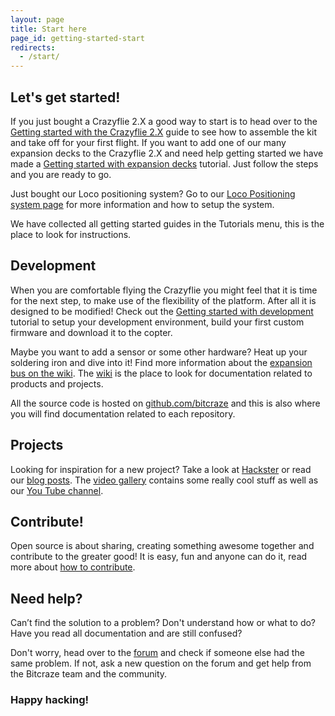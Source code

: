 ```yaml
---
layout: page
title: Start here
page_id: getting-started-start
redirects:
  - /start/
---
```


## Let's get started!

If you just bought a Crazyflie 2.X a good way to start is to head over to the
[Getting started with the Crazyflie 2.X](/getting-started-with-the-crazyflie-2-0/) guide
to see how to assemble the kit and take off for your first flight. If you want to add one of our many expansion decks to the Crazyflie 2.X and need help getting started we have made a [Getting started with expansion decks](/getting-started-with-expansion-decks/) tutorial. Just follow the steps and you are ready to go.

Just bought our Loco positioning system? Go to our [Loco Positioning system
page](/loco-pos-system/) for more information and how to setup the system.

We have collected all getting started guides in the Tutorials menu, this is the
place to look for instructions.

## Development

When you are comfortable flying the Crazyflie you might feel that it is time for
the next step, to make use of the flexibility of the platform. After all it is
designed to be modified! Check out the [Getting started with development](/getting-started-with-development/)
tutorial to setup your development environment, build your first custom firmware and
download it to the copter.

Maybe you want to add a sensor or some other hardware? Heat up your soldering
iron and dive into it! Find more information about the [expansion bus on the
wiki](//wiki.bitcraze.io/projects:crazyflie2:expansionboards:index). The [wiki](//wiki.bitcraze.io)
is the place to look for documentation related to products and projects.

All the source code is hosted on [github.com/bitcraze](https://github.com/bitcraze)
and this is also where you will find documentation related to each repository.

## Projects

Looking for inspiration for a new project? Take a look at [Hackster](https://www.hackster.io/bitcraze)
or read our [blog posts](/blog/). The [video gallery](/videogallery/) contains
some really cool stuff as well as our [You Tube channel](https://www.youtube.com/user/BitcrazeVideos).

## Contribute!

Open source is about sharing, creating something awesome together and contribute
to the greater good! It is easy, fun and anyone can do it, read more about [how to contribute](/contribute/).

## Need help?

Can’t find the solution to a problem? Don't understand how or what to do?
Have you read all documentation and are still confused?

Don't worry, head over to the [forum](//forum.bitcraze.io) and check if someone
else had the same problem. If not, ask a new question on the forum and get help
from the Bitcraze team and the community.

### Happy hacking!
